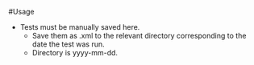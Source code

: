 #Usage
- Tests must be manually saved here.
	- Save them as .xml to the relevant directory corresponding to the date the test was run.
	- Directory is yyyy-mm-dd. 
